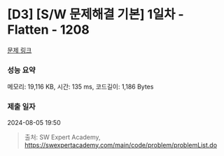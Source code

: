 # [D3] [S/W 문제해결 기본] 1일차 - Flatten - 1208 

[문제 링크](https://swexpertacademy.com/main/code/problem/problemDetail.do?contestProbId=AV139KOaABgCFAYh) 

### 성능 요약

메모리: 19,116 KB, 시간: 135 ms, 코드길이: 1,186 Bytes

### 제출 일자

2024-08-05 19:50



> 출처: SW Expert Academy, https://swexpertacademy.com/main/code/problem/problemList.do